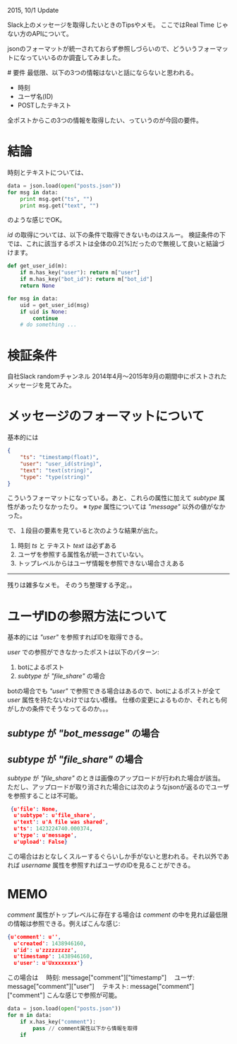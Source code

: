 2015, 10/1 Update

Slack上のメッセージを取得したいときのTipsやメモ。
ここではReal Time じゃない方のAPIについて。

jsonのフォーマットが統一されておらず参照しづらいので、どういうフォーマットになっていいるのか調査してみました。		

#️ 要件
最低限、以下の3つの情報はないと話にならないと思われる。

- 時刻
- ユーザ名(ID)
- POSTしたテキスト

全ポストからこの3つの情報を取得したい、っていうのが今回の要件。

# 結論
時刻とテキストについては、

```python
data = json.load(open("posts.json"))
for msg in data:
	print msg.get("ts", "")
	print msg.get("text", "")
```

のような感じでOK。

_id_ の取得については、以下の条件で取得できないものはスルー。
検証条件の下では、これに該当するポストは全体の0.2[%]だったので無視して良いと結論づけます。

```python
def get_user_id(m):
    if m.has_key("user"): return m["user"]
    if m.has_key("bot_id"): return m["bot_id"]
    return None

for msg in data:
	uid = get_user_id(msg)
	if uid is None:
		continue
	# do something ...
```

# 検証条件
自社Slack randomチャンネル
2014年4月〜2015年9月の期間中にポストされたメッセージを見てみた。

# メッセージのフォーマットについて
基本的には

```json
{
	"ts": "timestamp(float)",
	"user": "user_id(string)",
	"text": "text(string)",
	"type": "type(string)"
}
```

こういうフォーマットになっている。あと、これらの属性に加えて _subtype_ 属性があったりなかったり。
※ _type_ 属性については _"message"_ 以外の値がなかった。

で、１段目の要素を見ていると次のような結果が出た。

1. 時刻 _ts_ と テキスト _text_ は必ずある
2. ユーザを参照する属性名が統一されていない。
3. トップレベルからはユーザ情報を参照できない場合さえある

-----

残りは雑多なメモ。
そのうち整理する予定。。

# ユーザIDの参照方法について
基本的には _"user"_ を参照すればIDを取得できる。

_user_ での参照ができなかったポストは以下のパターン:

1. botによるポスト
2. _subtype_ が _"file_share"_ の場合

botの場合でも _"user"_ で参照できる場合はあるので、botによるポストが全て _user_ 属性を持たないわけではない模様。
仕様の変更によるものか、それとも何がしかの条件でそうなってるのか。。。

## _subtype_ が _"bot_message"_ の場合

## _subtype_ が _"file_share"_ の場合
_subtype_ が _"file_share"_ のときは画像のアップロードが行われた場合が該当。
ただし、アップロードが取り消された場合には次のようなjsonが返るのでユーザを参照することは不可能。

```json
 {u'file': None,
  u'subtype': u'file_share',
  u'text': u'A file was shared',
  u'ts': 1423224740.000374,
  u'type': u'message',
  u'upload': False}
```	

この場合はおとなしくスルーするぐらいしか手がないと思われる。それ以外であれば _username_ 属性を参照すればユーザのIDを見ることができる。


# MEMO
_comment_ 属性がトップレベルに存在する場合は _comment_ の中を見れば最低限の情報は参照できる。例えばこんな感じ:

```json
{u'comment': u'',
  u'created': 1438946160,
  u'id': u'zzzzzzzzz',
  u'timestamp': 1438946160,
  u'user': u'Uxxxxxxxx'}
```	

この場合は
　時刻: message["comment"]["timestamp"]
　ユーザ: message["comment"]["user"]
　テキスト: message["comment"]["comment"]
こんな感じで参照が可能。


```python
data = json.load(open("posts.json"))
for m in data:
	if x.has_key("comment"):
		pass // comment属性以下から情報を取得
	if 